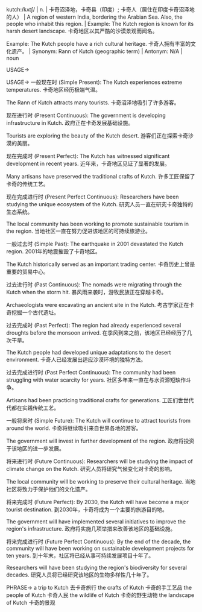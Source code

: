 kutch:/kʌtʃ/ | n. | 卡奇沼泽地，卡奇县（印度）; 卡奇人（居住在印度卡奇沼泽地的人） | A region of western India, bordering the Arabian Sea.  Also, the people who inhabit this region.  |  Example: The Kutch region is known for its harsh desert landscape.  卡奇地区以其严酷的沙漠景观而闻名。

Example:  The Kutch people have a rich cultural heritage. 卡奇人拥有丰富的文化遗产。 | Synonym:  Rann of Kutch (geographic term) | Antonym: N/A | noun


USAGE->

USAGE->
一般现在时 (Simple Present):
The Kutch experiences extreme temperatures. 卡奇地区经历极端气温。

The Rann of Kutch attracts many tourists. 卡奇沼泽地吸引了许多游客。


现在进行时 (Present Continuous):
The government is developing infrastructure in Kutch. 政府正在卡奇发展基础设施。

Tourists are exploring the beauty of the Kutch desert. 游客们正在探索卡奇沙漠的美丽。


现在完成时 (Present Perfect):
The Kutch has witnessed significant development in recent years.  近年来，卡奇地区见证了显著的发展。

Many artisans have preserved the traditional crafts of Kutch. 许多工匠保留了卡奇的传统工艺。


现在完成进行时 (Present Perfect Continuous):
Researchers have been studying the unique ecosystem of the Kutch. 研究人员一直在研究卡奇独特的生态系统。

The local community has been working to promote sustainable tourism in the region. 当地社区一直在努力促进该地区的可持续旅游业。



一般过去时 (Simple Past):
The earthquake in 2001 devastated the Kutch region. 2001年的地震摧毁了卡奇地区。

The Kutch historically served as an important trading center.  卡奇历史上曾是重要的贸易中心。


过去进行时 (Past Continuous):
The nomads were migrating through the Kutch when the storm hit.  暴风雨来袭时，游牧民族正在穿越卡奇。

Archaeologists were excavating an ancient site in the Kutch. 考古学家正在卡奇挖掘一个古代遗址。


过去完成时 (Past Perfect):
The region had already experienced several droughts before the monsoon arrived.  在季风到来之前，该地区已经经历了几次干旱。

The Kutch people had developed unique adaptations to the desert environment. 卡奇人已经发展出适应沙漠环境的独特方法。


过去完成进行时 (Past Perfect Continuous):
The community had been struggling with water scarcity for years.  社区多年来一直在与水资源短缺作斗争。

Artisans had been practicing traditional crafts for generations. 工匠们世世代代都在实践传统工艺。



一般将来时 (Simple Future):
The Kutch will continue to attract tourists from around the world.  卡奇将继续吸引来自世界各地的游客。

The government will invest in further development of the region. 政府将投资于该地区的进一步发展。


将来进行时 (Future Continuous):
Researchers will be studying the impact of climate change on the Kutch. 研究人员将研究气候变化对卡奇的影响。

The local community will be working to preserve their cultural heritage. 当地社区将致力于保护他们的文化遗产。


将来完成时 (Future Perfect):
By 2030, the Kutch will have become a major tourist destination. 到2030年，卡奇将成为一个主要的旅游目的地。

The government will have implemented several initiatives to improve the region's infrastructure. 政府将实施几项举措来改善该地区的基础设施。


将来完成进行时 (Future Perfect Continuous):
By the end of the decade, the community will have been working on sustainable development projects for ten years. 到十年末，社区将已经从事可持续发展项目十年了。

Researchers will have been studying the region's biodiversity for several decades. 研究人员将已经研究该地区的生物多样性几十年了。



PHRASE->
a trip to Kutch  去卡奇旅行
the crafts of Kutch  卡奇的手工艺品
the people of Kutch  卡奇人民
the wildlife of Kutch  卡奇的野生动物
the landscape of Kutch 卡奇的景观
